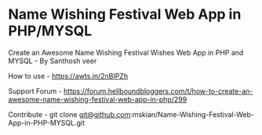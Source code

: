 # Name Wishing Festival Web App in PHP/MYSQL

Create an Awesome Name Wishing Festival Wishes Web App in PHP and MYSQL - By Santhosh veer

How to use - https://awts.in/2nBIPZh

Support Forum - https://forum.hellboundbloggers.com/t/how-to-create-an-awesome-name-wishing-festival-web-app-in-php/299

Contribute - git clone git@github.com:mskian/Name-Wishing-Festival-Web-App-in-PHP-MYSQL.git


